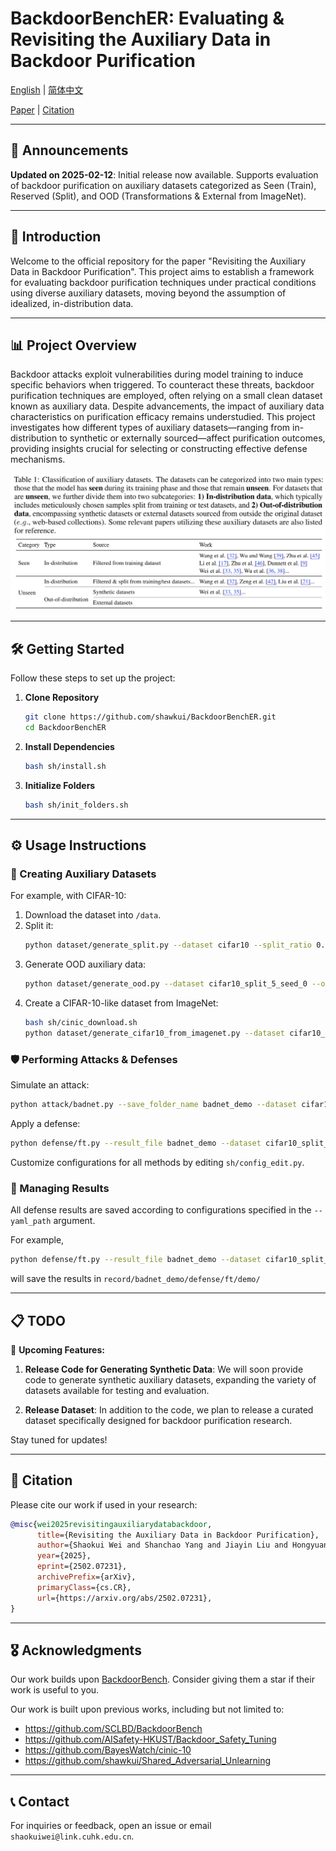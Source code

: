 # BackdoorBenchER: Evaluating & Revisiting the Auxiliary Data in Backdoor Purification

[English](./README.md) | [简体中文](./asset/README_cn.md)

[Paper](https://arxiv.org/abs/2502.07231) | [Citation](#citation)

---

## 📢 Announcements

**Updated on 2025-02-12**: Initial release now available. Supports evaluation of backdoor purification on auxiliary datasets categorized as Seen (Train), Reserved (Split), and OOD (Transformations & External from ImageNet).

---

## 📝 Introduction

Welcome to the official repository for the paper "Revisiting the Auxiliary Data in Backdoor Purification". This project aims to establish a framework for evaluating backdoor purification techniques under practical conditions using diverse auxiliary datasets, moving beyond the assumption of idealized, in-distribution data.

---

## 📊 Project Overview

Backdoor attacks exploit vulnerabilities during model training to induce specific behaviors when triggered. To counteract these threats, backdoor purification techniques are employed, often relying on a small clean dataset known as auxiliary data. Despite advancements, the impact of auxiliary data characteristics on purification efficacy remains understudied. This project investigates how different types of auxiliary datasets—ranging from in-distribution to synthetic or externally sourced—affect purification outcomes, providing insights crucial for selecting or constructing effective defense mechanisms.

![Overview](./asset/overview.png)

---

## 🛠️ Getting Started

Follow these steps to set up the project:

1. **Clone Repository**
    ```bash
    git clone https://github.com/shawkui/BackdoorBenchER.git
    cd BackdoorBenchER
    ```

2. **Install Dependencies**
    ```bash
    bash sh/install.sh
    ```

3. **Initialize Folders**
    ```bash
    bash sh/init_folders.sh
    ```

---

## ⚙️ Usage Instructions

### 🧪 Creating Auxiliary Datasets

For example, with CIFAR-10:

1. Download the dataset into `/data`.
2. Split it:
    ```bash
    python dataset/generate_split.py --dataset cifar10 --split_ratio 0.05 --random_seed 0
    ```
3. Generate OOD auxiliary data:
    ```bash
    python dataset/generate_ood.py --dataset cifar10_split_5_seed_0 --ood_type brightness
    ```
4. Create a CIFAR-10-like dataset from ImageNet:
    ```bash
    bash sh/cinic_download.sh
    python dataset/generate_cifar10_from_imagenet.py --dataset cifar10_split_5_seed_0 --ood_type imagenet
    ```


### 🛡️  Performing Attacks & Defenses
Simulate an attack:
```bash
python attack/badnet.py --save_folder_name badnet_demo --dataset cifar10_split_5_seed_0
```
Apply a defense:
```bash
python defense/ft.py --result_file badnet_demo --dataset cifar10_split_5_seed_0 --reserved_type reserved 
```

Customize configurations for all methods by editing `sh/config_edit.py`.

### 📄 Managing Results
All defense results are saved according to configurations specified in the `--yaml_path` argument.

For example, 

```bash
python defense/ft.py --result_file badnet_demo --dataset cifar10_split_5_seed_0 --reserved_type reserved --yaml_path ./config/defense/ft/demo.yaml
```
will save the results in ```record/badnet_demo/defense/ft/demo/ ```

---


## 📋 TODO

📅 **Upcoming Features:**

1. **Release Code for Generating Synthetic Data**: We will soon provide code to generate synthetic auxiliary datasets, expanding the variety of datasets available for testing and evaluation.
   
2. **Release Dataset**: In addition to the code, we plan to release a curated dataset specifically designed for backdoor purification research.

Stay tuned for updates!

---


## 📄 Citation

Please cite our work if used in your research:
```bibtex
@misc{wei2025revisitingauxiliarydatabackdoor,
      title={Revisiting the Auxiliary Data in Backdoor Purification}, 
      author={Shaokui Wei and Shanchao Yang and Jiayin Liu and Hongyuan Zha},
      year={2025},
      eprint={2502.07231},
      archivePrefix={arXiv},
      primaryClass={cs.CR},
      url={https://arxiv.org/abs/2502.07231}, 
}
```

---

## 🎖️ Acknowledgments

Our work builds upon [BackdoorBench](https://github.com/SCLBD/BackdoorBench). Consider giving them a star if their work is useful to you.

Our work is built upon previous works, including but not limited to:

* https://github.com/SCLBD/BackdoorBench
* https://github.com/AISafety-HKUST/Backdoor_Safety_Tuning
* https://github.com/BayesWatch/cinic-10
* https://github.com/shawkui/Shared_Adversarial_Unlearning

---

## 📞 Contact

For inquiries or feedback, open an issue or email `shaokuiwei@link.cuhk.edu.cn`.



